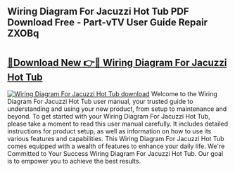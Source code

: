 ## Wiring Diagram For Jacuzzi Hot Tub PDF Download Free - Part-vTV User Guide Repair ZXOBq

# <h2><a href="http://dfm4h7l.blite.top/?on=Wiring+Diagram+For+Jacuzzi+Hot+Tub">🔗Download New 👉🔴 Wiring Diagram For Jacuzzi Hot Tub</a></h2>

[![Wiring Diagram For Jacuzzi Hot Tub download](https://i.imgur.com/lujVjoI.png)](http://dfm4h7l.blite.top/?on=Wiring+Diagram+For+Jacuzzi+Hot+Tub)
Welcome to the Wiring Diagram For Jacuzzi Hot Tub user manual, your trusted guide to understanding and using your new product, from setup to maintenance and beyond. To get started with your Wiring Diagram For Jacuzzi Hot Tub, please take a moment to read this user manual carefully. It includes detailed instructions for product setup, as well as information on how to use its various features and capabilities. This Wiring Diagram For Jacuzzi Hot Tub comes equipped with a wealth of features to enhance your daily life. We're Committed to Your Success Wiring Diagram For Jacuzzi Hot Tub. Our goal is to empower you to achieve the best results.
